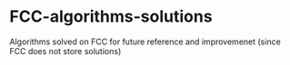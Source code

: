 # FCC-algorithms-solutions
Algorithms solved on FCC for future reference and improvemenet (since FCC does not store solutions)
